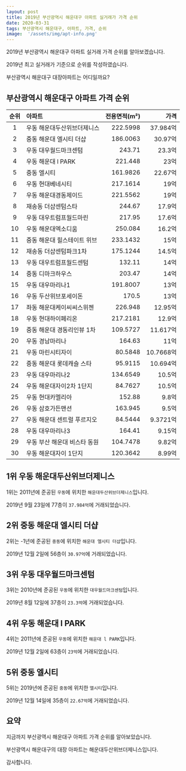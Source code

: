 ```yaml
---
layout: post
title: 2019년 부산광역시 해운대구 아파트 실거래가 가격 순위
date: 2020-03-31
tags: 부산광역시 해운대구, 아파트, 가격, 순위
image:  '/assets/img/apt-info.png'
---
```


2019년 부산광역시 해운대구 아파트 실거래 가격 순위를 알아보겠습니다.

2019년 최고 실거래가 기준으로 순위를 작성하였습니다.

부산광역시 해운대구 대장아파트는 어디일까요?

## 부산광역시 해운대구 아파트 가격 순위

|순위|아파트|전용면적(m²)|가격|
|:---:|:------|---:|---:|
|1|우동 해운대두산위브더제니스|222.5998|37.984억|
|2|중동 해운대 엘시티 더샵|186.0063|30.97억|
|3|우동 대우월드마크센텀|243.71|23.3억|
|4|우동 해운대 l PARK|221.448|23억|
|5|중동 엘시티|161.9826|22.67억|
|6|우동 현대베네시티|217.1614|19억|
|7|우동 해운대경동제이드|221.5562|19억|
|8|재송동 더샵센텀스타|244.67|17.9억|
|9|우동 대우트럼프월드마린|217.95|17.6억|
|10|우동 해운대엑소디움|250.084|16.2억|
|11|중동 해운대 힐스테이트 위브|233.1432|15억|
|12|재송동 더샵센텀파크1차|175.1244|14.5억|
|13|우동 대우트럼프월드센텀|132.11|14억|
|14|중동 디마크하우스|203.47|14억|
|15|우동 대우마리나1|191.8007|13억|
|16|우동 두산위브포세이돈|170.5|13억|
|17|좌동 해운대케이씨씨스위첸|226.948|12.95억|
|18|우동 현대하이페리온|217.2181|12.9억|
|19|중동 해운대 경동리인뷰 1차|109.5727|11.617억|
|20|우동 경남마리나|164.63|11억|
|21|우동 마린시티자이|80.5848|10.7668억|
|22|중동 해운대 롯데캐슬 스타|95.9115|10.694억|
|23|우동 대우마리나2|134.6549|10.5억|
|24|우동 해운대자이2차 1단지|84.7627|10.5억|
|25|우동 현대카멜리아|152.88|9.8억|
|26|우동 삼호가든맨션|163.945|9.5억|
|27|우동 해운대 센트럴 푸르지오|84.5444|9.3721억|
|28|우동 대우마리나3|164.41|9.15억|
|29|우동 부산 해운대 비스타 동원|104.7478|9.82억|
|30|우동 해운대자이 1단지|120.3642|8.99억|



## 1위 우동 해운대두산위브더제니스

1위는 2011년에 준공된 `우동`에 위치한 `해운대두산위브더제니스`입니다.

2019년 9월 23일에 77층이 `37.984억`에 거래되었습니다.

<!-- * 카카오맵 - 지도퍼가기 -->
<!-- 1. 지도 노드 -->
<div id="daumRoughmapContainer1585858051179" class="root_daum_roughmap root_daum_roughmap_landing"></div>

<!--
	2. 설치 스크립트
	* 지도 퍼가기 서비스를 2개 이상 넣을 경우, 설치 스크립트는 하나만 삽입합니다.
-->
<script charset="UTF-8" class="daum_roughmap_loader_script" src="https://ssl.daumcdn.net/dmaps/map_js_init/roughmapLoader.js"></script>

<!-- 3. 실행 스크립트 -->
<script charset="UTF-8">
	new daum.roughmap.Lander({
		"timestamp" : "1585858051179",
		"key" : "xrse",
		"mapWidth" : "320",
		"mapHeight" : "180"
	}).render();
</script>


## 2위 중동 해운대 엘시티 더샵

2위는 -1년에 준공된 `중동`에 위치한 `해운대 엘시티 더샵`입니다.

2019년 12월 2일에 56층이 `30.97억`에 거래되었습니다.

<!-- * 카카오맵 - 지도퍼가기 -->
<!-- 1. 지도 노드 -->
<div id="daumRoughmapContainer1585858115065" class="root_daum_roughmap root_daum_roughmap_landing"></div>

<!--
	2. 설치 스크립트
	* 지도 퍼가기 서비스를 2개 이상 넣을 경우, 설치 스크립트는 하나만 삽입합니다.
-->
<script charset="UTF-8" class="daum_roughmap_loader_script" src="https://ssl.daumcdn.net/dmaps/map_js_init/roughmapLoader.js"></script>

<!-- 3. 실행 스크립트 -->
<script charset="UTF-8">
	new daum.roughmap.Lander({
		"timestamp" : "1585858115065",
		"key" : "xrsi",
		"mapWidth" : "320",
		"mapHeight" : "180"
	}).render();
</script>


## 3위 우동 대우월드마크센텀

3위는 2010년에 준공된 `우동`에 위치한 `대우월드마크센텀`입니다.

2019년 8월 12일에 37층이 `23.3억`에 거래되었습니다.

<!-- * 카카오맵 - 지도퍼가기 -->
<!-- 1. 지도 노드 -->
<div id="daumRoughmapContainer1585858104705" class="root_daum_roughmap root_daum_roughmap_landing"></div>

<!--
	2. 설치 스크립트
	* 지도 퍼가기 서비스를 2개 이상 넣을 경우, 설치 스크립트는 하나만 삽입합니다.
-->
<script charset="UTF-8" class="daum_roughmap_loader_script" src="https://ssl.daumcdn.net/dmaps/map_js_init/roughmapLoader.js"></script>

<!-- 3. 실행 스크립트 -->
<script charset="UTF-8">
	new daum.roughmap.Lander({
		"timestamp" : "1585858104705",
		"key" : "xrsh",
		"mapWidth" : "320",
		"mapHeight" : "180"
	}).render();
</script>

## 4위 우동 해운대 l PARK

4위는 2011년에 준공된 `우동`에 위치한 `해운대 l PARK`입니다.

2019년 12월 2일에 63층이 `23억`에 거래되었습니다.

<!-- * 카카오맵 - 지도퍼가기 -->
<!-- 1. 지도 노드 -->
<div id="daumRoughmapContainer1585858092688" class="root_daum_roughmap root_daum_roughmap_landing"></div>

<!--
	2. 설치 스크립트
	* 지도 퍼가기 서비스를 2개 이상 넣을 경우, 설치 스크립트는 하나만 삽입합니다.
-->
<script charset="UTF-8" class="daum_roughmap_loader_script" src="https://ssl.daumcdn.net/dmaps/map_js_init/roughmapLoader.js"></script>

<!-- 3. 실행 스크립트 -->
<script charset="UTF-8">
	new daum.roughmap.Lander({
		"timestamp" : "1585858092688",
		"key" : "xrsg",
		"mapWidth" : "320",
		"mapHeight" : "180"
	}).render();
</script>

## 5위 중동 엘시티

5위는 2019년에 준공된 `중동`에 위치한 `엘시티`입니다.

2019년 12월 14일에 35층이 `22.67억`에 거래되었습니다.

<!-- * 카카오맵 - 지도퍼가기 -->
<!-- 1. 지도 노드 -->
<div id="daumRoughmapContainer1585858074812" class="root_daum_roughmap root_daum_roughmap_landing"></div>

<!--
	2. 설치 스크립트
	* 지도 퍼가기 서비스를 2개 이상 넣을 경우, 설치 스크립트는 하나만 삽입합니다.
-->
<script charset="UTF-8" class="daum_roughmap_loader_script" src="https://ssl.daumcdn.net/dmaps/map_js_init/roughmapLoader.js"></script>

<!-- 3. 실행 스크립트 -->
<script charset="UTF-8">
	new daum.roughmap.Lander({
		"timestamp" : "1585858074812",
		"key" : "xrsf",
		"mapWidth" : "320",
		"mapHeight" : "180"
	}).render();
</script>




## 요약

지금까지 부산광역시 해운대구 아파트 가격 순위를 알아보았습니다.

부산광역시 해운대구의 대장 아파트는 해운대두산위브더제니스입니다.

감사합니다.

